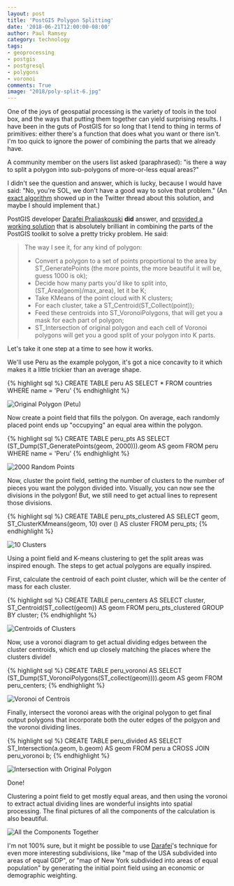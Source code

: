 ```yaml
---
layout: post
title: 'PostGIS Polygon Splitting'
date: '2018-06-21T12:00:00-08:00'
author: Paul Ramsey
category: technology
tags:
- geoprocessing
- postgis
- postgresql
- polygons
- voronoi
comments: True
image: "2018/poly-split-6.jpg"
---
```


One of the joys of geospatial processing is the variety of tools in the tool box, and the ways that putting them together can yield surprising results. I have been in the guts of PostGIS for so long that I tend to thing in terms of primitives: either there's a function that does what you want or there isn't. I'm too quick to ignore the power of combining the parts that we already have.

A community member on the users list asked (paraphrased): "is there a way to split a polygon into sub-polygons of more-or-less equal areas?" 

I didn't see the question and answer, which is lucky, because I would have said: "No, you're SOL, we don't have a good way to solve that problem." (An [exact algorithm](http://www.khetarpal.org/polygon-splitting/) showed up in the Twitter thread about this solution, and maybe I should implement that.)

PostGIS developer [Darafei Praliaskouski](https://github.com/komzpa) **did** answer, and [provided a working solution](https://lists.osgeo.org/pipermail/postgis-users/2018-June/042795.html) that is absolutely brilliant in combining the parts of the PostGIS toolkit to solve a pretty tricky problem. He said:

> The way I see it, for any kind of polygon:
> - Convert a polygon to a set of points proportional to the area by ST_GeneratePoints (the more points, the more beautiful it will be, guess 1000 is ok);
> - Decide how many parts you'd like to split into, (ST_Area(geom)/max_area), let it be K;
> - Take KMeans of the point cloud with K clusters;
> - For each cluster, take a ST_Centroid(ST_Collect(point));
> - Feed these centroids into ST_VoronoiPolygons, that will get you a mask for each part of polygon;
> - ST_Intersection of original polygon and each cell of Voronoi polygons will get you a good split of your polygon into K parts.

Let's take it one step at a time to see how it works.

We'll use Peru as the example polygon, it's got a nice concavity to it which makes it a little trickier than an average shape.

{% highlight sql %}
CREATE TABLE peru AS 
  SELECT *
  FROM countries
  WHERE name = 'Peru'
{% endhighlight %}

<img src="{{ site.images }}2018/poly-split-0.jpg" alt="Original Polygon (Petu)" />

Now create a point field that fills the polygon. On average, each randomly placed point ends up "occupying" an equal area within the polygon.

{% highlight sql %}
CREATE TABLE peru_pts AS
  SELECT (ST_Dump(ST_GeneratePoints(geom, 2000))).geom AS geom
  FROM peru
  WHERE name = 'Peru'
{% endhighlight %}

<img src="{{ site.images }}2018/poly-split-1.jpg" alt="2000 Random Points" />

Now, cluster the point field, setting the number of clusters to the number of pieces you want the polygon divided into. Visually, you can now see the divisions in the polygon! But, we still need to get actual lines to represent those divisions.

{% highlight sql %}
CREATE TABLE peru_pts_clustered AS
  SELECT geom, ST_ClusterKMmeans(geom, 10) over () AS cluster
  FROM peru_pts;
{% endhighlight %}

<img src="{{ site.images }}2018/poly-split-2.jpg" alt="10 Clusters" />

Using a point field and K-means clustering to get the split areas was inspired enough. The steps to get actual polygons are equally inspired. 

First, calculate the centroid of each point cluster, which will be the center of mass for each cluster.

{% highlight sql %}
CREATE TABLE peru_centers AS
  SELECT cluster, ST_Centroid(ST_collect(geom)) AS geom
  FROM peru_pts_clustered
  GROUP BY cluster;
{% endhighlight %}

<img src="{{ site.images }}2018/poly-split-3.jpg" alt="Centroids of Clusters" />

Now, use a voronoi diagram to get actual dividing edges between the cluster centroids, which end up closely matching the places where the clusters divide!

{% highlight sql %}
CREATE TABLE peru_voronoi AS
  SELECT (ST_Dump(ST_VoronoiPolygons(ST_collect(geom)))).geom AS geom
  FROM peru_centers;
{% endhighlight %}

<img src="{{ site.images }}2018/poly-split-4.jpg" alt="Voronoi of Centrois" />

Finally, intersect the voronoi areas with the original polygon to get final output polygons that incorporate both the outer edges of the polgyon and the voronoi dividing lines.

{% highlight sql %}
CREATE TABLE peru_divided AS
  SELECT ST_Intersection(a.geom, b.geom) AS geom
  FROM peru a
  CROSS JOIN peru_voronoi b;
{% endhighlight %}

<img src="{{ site.images }}2018/poly-split-5.jpg" alt="Intersection with Original Polygon" />

Done!

Clustering a point field to get mostly equal areas, and then using the voronoi to extract actual dividing lines are wonderful insights into spatial processing. The final pictures of all the components of the calculation is also beautiful.

<img src="{{ site.images }}2018/poly-split-6.jpg" alt="All the Components Together" />

I'm not 100% sure, but it might be possible to use [Darafei](https://github.com/komzpa)'s technique for even more interesting subdivisions, like "map of the USA subdivided into areas of equal GDP", or "map of New York subdivided into areas of equal population" by generating the initial point field using an economic or demographic weighting.

